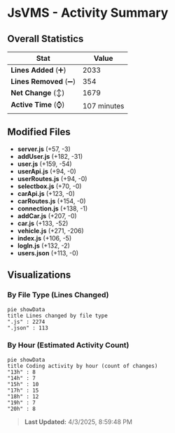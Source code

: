 # JsVMS - Activity Summary 

## Overall Statistics

| Stat                   | Value                                                             |
| ---------------------- | ----------------------------------------------------------------- |
| **Lines Added** (➕)   | 2033                                          |
| **Lines Removed** (➖) | 354                                        |
| **Net Change** (↕)    | 1679                |
| **Active Time** (⌚)   | 107 minutes |


## Modified Files
- **server.js** (+57, -3)
- **addUser.js** (+182, -31)
- **user.js** (+159, -54)
- **userApi.js** (+94, -0)
- **userRoutes.js** (+94, -0)
- **selectbox.js** (+70, -0)
- **carApi.js** (+123, -0)
- **carRoutes.js** (+154, -0)
- **connection.js** (+138, -1)
- **addCar.js** (+207, -0)
- **car.js** (+133, -52)
- **vehicle.js** (+271, -206)
- **index.js** (+106, -5)
- **logIn.js** (+132, -2)
- **users.json** (+113, -0)

## Visualizations

### By File Type (Lines Changed)

```mermaid
pie showData
title Lines changed by file type
".js" : 2274
".json" : 113
```

### By Hour (Estimated Activity Count)

```mermaid
pie showData
title Coding activity by hour (count of changes)
"13h" : 8
"14h" : 7
"15h" : 10
"17h" : 15
"18h" : 12
"19h" : 7
"20h" : 8
```


> **Last Updated:** 4/3/2025, 8:59:48 PM